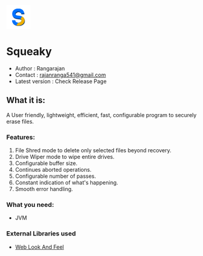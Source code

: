 ![alt tag](https://github.com/Rangarajan541/Squeaky/blob/master/src/squeaky/Images/IconImage.png)
# Squeaky
* Author          : Rangarajan 
* Contact         : rajanranga541@gmail.com
* Latest version  : Check Release Page

## What it is:
A User friendly, lightweight, efficient, fast, configurable program to securely erase files.

### Features:
1. File Shred mode to delete only selected files beyond recovery.
1. Drive Wiper mode to wipe entire drives.
1. Configurable buffer size.
1. Continues aborted operations.
1. Configurable number of passes.
1. Constant indication of what's happening.
1. Smooth error handling.

### What you need:
* JVM

### External Libraries used
* [Web Look And Feel](http://weblookandfeel.com)
